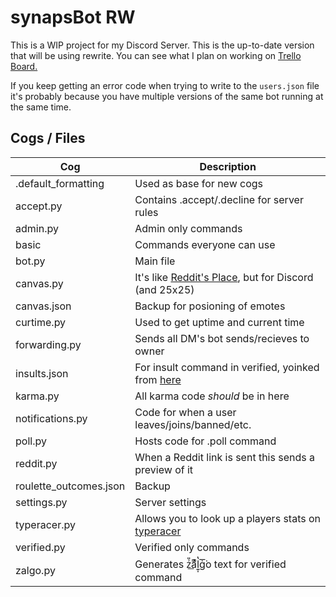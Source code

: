 # synapsBot RW
This is a WIP project for my Discord Server. This is the up-to-date version that will be using rewrite.
You can see what I plan on working on [Trello Board.](https://trello.com/b/CQBT9vag/synapsbot)

If you keep getting an error code when trying to write to the `users.json` file it's probably because you have multiple versions of the same bot running at the same time.


## Cogs / Files 

| Cog | Description |
| --- | --- |
| .default_formatting | Used as base for new cogs |
| accept.py | Contains .accept/.decline for server rules |
| admin.py | Admin only commands |
| basic | Commands everyone can use |
| bot.py | Main file |
| canvas.py | It's like [Reddit's Place](https://www.reddit.com/r/place/), but for Discord (and 25x25) |
| canvas.json | Backup for posioning of emotes |
| curtime.py | Used to get uptime and current time |
| forwarding.py | Sends all DM's bot sends/recieves to owner |
| insults.json | For insult command in verified, yoinked from [here](https://github.com/Twentysix26/26-Cogs/blob/master/insult/data/insults.json) |
| karma.py | All karma code *should* be in here |
| notifications.py | Code for when a user leaves/joins/banned/etc. |
| poll.py | Hosts code for .poll command |
| reddit.py | When a Reddit link is sent this sends a preview of it |
| roulette_outcomes.json | Backup |
| settings.py | Server settings |
| typeracer.py | Allows you to look up a players stats on [typeracer](https://play.typeracer.com/) |
| verified.py | Verified only commands |
| zalgo.py | Generates z͗̎͟aͫͯ́l͍̩̔ġ͘͞o text for verified command |

